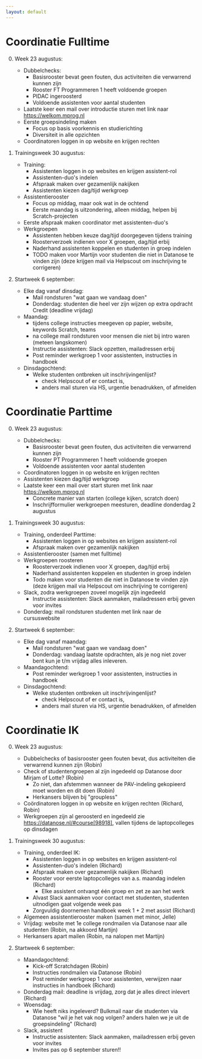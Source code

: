 ```yaml
---
layout: default
---
```




# Coordinatie Fulltime

0. Week 23 augustus:

    - Dubbelchecks:
        - Basisrooster bevat geen fouten, dus activiteiten die verwarrend kunnen zijn
        - Rooster FT Programmeren 1 heeft voldoende groepen
        - PIDAC ingeroosterd
        - Voldoende assistenten voor aantal studenten
    - Laatste keer een mail over introductie sturen met link naar <https://welkom.mprog.nl>
    - Eerste groepsindeling maken
        - Focus op basis voorkennis en studierichting
        - Diversiteit in alle opzichten
    - Coordinatoren loggen in op website en krijgen rechten

1. Trainingsweek 30 augustus:

    - Training:
        - Assistenten loggen in op websites en krijgen assistent-rol
        - Assistenten-duo's indelen
        - Afspraak maken over gezamenlijk nakijken
        - Assistenten kiezen dag/tijd werkgroep
    - Assistentierooster
        - Focus op middag, maar ook wat in de ochtend
        - Eerste maandag is uitzondering, alleen middag, helpen bij Scratch-projecten
    - Eerste afspraak maken coordinator met assistenten-duo's
    - Werkgroepen
        - Assistenten hebben keuze dag/tijd doorgegeven tijdens training
        - Roosterverzoek indienen voor X groepen, dag/tijd erbij
        - Naderhand assistenten koppelen en studenten in groep indelen
        - TODO maken voor Martijn voor studenten die niet in Datanose te vinden zijn (deze krijgen mail via Helpscout om inschrijving te corrigeren)

2. Startweek 6 september:

    - Elke dag vanaf dinsdag:
        - Mail rondsturen "wat gaan we vandaag doen"
        - Donderdag: studenten die heel ver zijn wijzen op extra opdracht Credit (deadline vrijdag)
    - Maandag:
        - tijdens college instructies meegeven op papier, website, keywords Scratch, teams
        - na college mail rondsturen voor mensen die niet bij intro waren (meteen langskomen)
        - Instructie assistenten: Slack opzetten, mailadressen erbij
        - Post reminder werkgroep 1 voor assistenten, instructies in handboek
    - Dinsdagochtend:
        - Welke studenten ontbreken uit inschrijvingenlijst?
            - check Helpscout of er contact is,
            - anders mail sturen via HS, urgentie benadrukken, of afmelden



# Coordinatie Parttime

0. Week 23 augustus:

    - Dubbelchecks:
        - Basisrooster bevat geen fouten, dus activiteiten die verwarrend kunnen zijn
        - Rooster PT Programmeren 1 heeft voldoende groepen
        - Voldoende assistenten voor aantal studenten
    - Coordinatoren loggen in op website en krijgen rechten
    - Assistenten kiezen dag/tijd werkgroep
    - Laatste keer een mail over start sturen met link naar <https://welkom.mprog.nl>
        - Concrete manier van starten (college kijken, scratch doen)
        - Inschrijfformulier werkgroepen meesturen, deadline donderdag 2 augustus

1. Trainingsweek 30 augustus:

    - Training, onderdeel Parttime:
        - Assistenten loggen in op websites en krijgen assistent-rol
        - Afspraak maken over gezamenlijk nakijken
    - Assistentierooster (samen met fulltime)
    - Werkgroepen roosteren
        - Roosterverzoek indienen voor X groepen, dag/tijd erbij
        - Naderhand assistenten koppelen en studenten in groep indelen
        - Todo maken voor studenten die niet in Datanose te vinden zijn (deze krijgen mail via Helpscout om inschrijving te corrigeren)
    - Slack, zodra werkgroepen zoveel mogelijk zijn ingedeeld
        - Instructie assistenten: Slack aanmaken, mailadressen erbij geven voor invites
    - Donderdag: mail rondsturen studenten met link naar de cursuswebsite

2. Startweek 6 september:

    - Elke dag vanaf maandag:
        - Mail rondsturen "wat gaan we vandaag doen"
        - Donderdag: vandaag laatste opdrachten, als je nog niet zover bent kun je t/m vrijdag alles inleveren.
    - Maandagochtend:
        - Post reminder werkgroep 1 voor assistenten, instructies in handboek
    - Dinsdagochtend:
        - Welke studenten ontbreken uit inschrijvingenlijst?
            - check Helpscout of er contact is,
            - anders mail sturen via HS, urgentie benadrukken, of afmelden



# Coordinatie IK

0. Week 23 augustus:

    - Dubbelchecks of basisrooster geen fouten bevat, dus activiteiten die verwarrend kunnen zijn (Robin)
    - Check of studentengroepen al zijn ingedeeld op Datanose door Mirjam of Lotte? (Robin)
        - Zo niet, dan afstemmen wanneer de PAV-indeling gekopieerd moet worden en dit doen (Robin)
        - Herkansers blijven bij "groupless"
    - Coördinatoren loggen in op website en krijgen rechten (Richard, Robin)
    - Werkgroepen zijn al geroosterd en ingedeeld zie <https://datanose.nl/#course[98918]>, vallen tijdens de laptopcolleges op dinsdagen

1. Trainingsweek 30 augustus:

    - Training, onderdeel IK:
        - Assistenten loggen in op websites en krijgen assistent-rol
        - Assistenten-duo's indelen (Richard)
        - Afspraak maken over gezamenlijk nakijken (Richard)
        - Rooster voor eerste laptopcolleges van a.s. maandag indelen (Richard)
            - Elke assistent ontvangt één groep en zet ze aan het werk
        - Alvast Slack aanmaken voor contact met studenten, studenten uitnodigen gaat volgende week pas
        - Zorgvuldig doornemen handboek week 1 + 2 met assist (Richard)
    - Algemeen assistentierooster maken (samen met minor, Jelle)
    - Vrijdag: website met 1e college rondmailen via Datanose naar alle studenten (Robin, na akkoord Martijn)
    - Herkansers apart mailen (Robin, na nalopen met Martijn)

2. Startweek 6 september:

    - Maandagochtend:
        - Kick-off Scratchdagen (Robin)
        - Instructies rondmailen via Datanose (Robin)
        - Post reminder werkgroep 1 voor assistenten, verwijzen naar instructies in handboek (Richard)
    - Donderdag mail: deadline is vrijdag, zorg dat je alles direct inlevert (Richard)
    - Woensdag:
        - Wie heeft niks ingeleverd? Bulkmail naar die studenten via Datanose "wil je het vak nog volgen? anders halen we je uit de groepsindeling" (Richard)
    - Slack, assistent
        - Instructie assistenten: Slack aanmaken, mailadressen erbij geven voor invites
        - Invites pas op 6 september sturen!!
